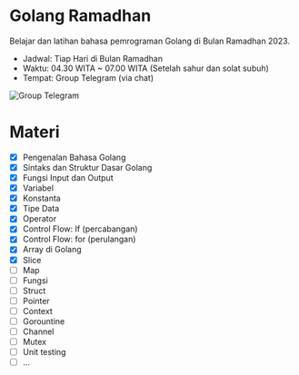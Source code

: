 # Golang Ramadhan

Belajar dan latihan bahasa pemrograman Golang di Bulan Ramadhan 2023.

- Jadwal: Tiap Hari di Bulan Ramadhan
- Waktu: 04.30 WITA ~ 07.00 WITA (Setelah sahur dan solat subuh)
- Tempat: Group Telegram (via chat)

![Group Telegram](https://user-images.githubusercontent.com/4420029/229660489-381db778-5df9-43c9-bdb1-a4e9b2733cdd.png)

# Materi

- [x] Pengenalan Bahasa Golang
- [x] Sintaks dan Struktur Dasar Golang
- [x] Fungsi Input dan Output
- [x] Variabel
- [x] Konstanta
- [x] Tipe Data
- [x] Operator
- [x] Control Flow: If (percabangan)
- [x] Control Flow: for (perulangan)
- [x] Array di Golang
- [x] Slice
- [ ] Map
- [ ] Fungsi
- [ ] Struct
- [ ] Pointer
- [ ] Context
- [ ] Gorountine
- [ ] Channel
- [ ] Mutex
- [ ] Unit testing
- [ ] ...
